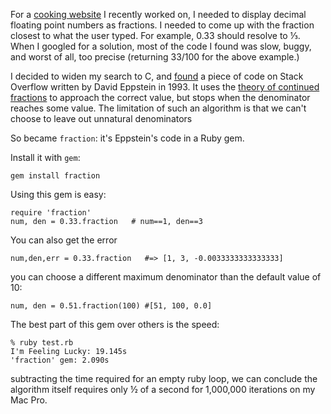 For a [cooking website][3] I recently worked on, 
I needed to display decimal floating point numbers as fractions. I needed to 
come up with the fraction closest to what the user typed. For example, 0.33 
should resolve to ⅓. When I googled for a solution, most of the code I found 
was slow, buggy, and worst of all, too precise (returning 33/100 for the above example.)

I decided to widen my search to C, and [found][1] a piece of code on Stack Overflow 
written by David Eppstein in 1993. 
It uses the [theory of continued fractions][2] to approach the correct value, 
but stops when the denominator reaches some value. The limitation of such an 
algorithm is that we can't choose to leave out unnatural denominators 

So became `fraction`: it's Eppstein's code in a Ruby gem.

Install it with `gem`:

    gem install fraction

Using this gem is easy:

    require 'fraction'
    num, den = 0.33.fraction   # num==1, den==3

You can also get the error

    num,den,err = 0.33.fraction   #=> [1, 3, -0.0033333333333333]

you can choose a different maximum denominator than the default value of 10:
 
    num, den = 0.51.fraction(100) #[51, 100, 0.0]


The best part of this gem over others is the speed:

    % ruby test.rb 
    I'm Feeling Lucky: 19.145s
    'fraction' gem: 2.090s

subtracting the time required for an empty ruby loop, we can conclude the 
algorithm itself requires only ½ of a second for 1,000,000 iterations on my Mac Pro.


[1]: http://stackoverflow.com/questions/95727/how-to-convert-floats-to-human-readable-fractions
[2]: http://www.maths.surrey.ac.uk/hosted-sites/R.Knott/Fibonacci/cfINTRO.html#termdecs
[3]: http://freshslowcooking.com
